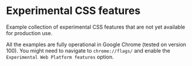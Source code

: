 # Experimental CSS features

Example collection of experimental CSS features that are not yet available for production use.

All the examples are fully operational in Google Chrome (tested on version 100). You might need to navigate to `chrome://flags/` and enable the `Experimental Web Platform features` option.
